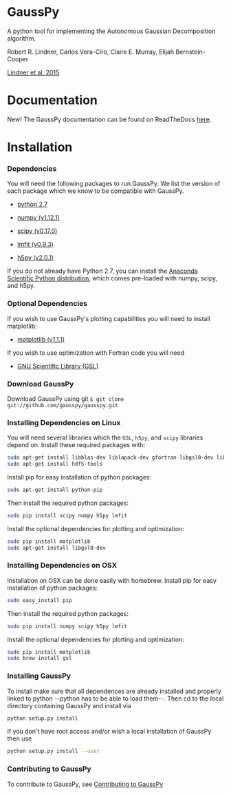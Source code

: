# GaussPy
A python tool for implementing the Autonomous Gaussian Decomposition algorithm.

Robert R. Lindner, Carlos Vera-Ciro, Claire E. Murray, Elijah Bernstein-Cooper

[Lindner et al. 2015](https://arxiv.org/abs/1409.2840)

# Documentation

New! The GaussPy documentation can be found on ReadTheDocs [here](gausspy.readthedocs.io). 

# Installation

### Dependencies

You will need the following packages to run GaussPy. We list the version of each
package which we know to be compatible with GaussPy.

* [python 2.7](http://www.numpy.org/)

* [numpy (v1.12.1)](http://www.numpy.org/)

* [scipy (v0.17.0)](http://www.scipy.org/)

* [lmfit (v0.9.3)](https://lmfit.github.io/lmfit-py/intro.html)

* [h5py (v2.0.1)](http://www.h5py.org/)

If you do not already have Python 2.7, you can install the [Anaconda Scientific
Python distribution](https://store.continuum.io/cshop/anaconda/), which comes
pre-loaded with numpy, scipy, and h5py.

### Optional Dependencies

If you wish to use GaussPy's plotting capabilities you will need to install
matplotlib:

* [matplotlib (v1.1.1)](http://matplotlib.org/)

If you wish to use optimization with Fortran code you will need

* [GNU Scientific Library (GSL)](http://www.gnu.org/software/gsl/)


### Download GaussPy

Download GaussPy using git `$ git clone git://github.com/gausspy/gausspy.git`


### Installing Dependencies on Linux

You will need several libraries which the `GSL`, `h5py`, and `scipy` libraries
depend on. Install these required packages with:

```bash
sudo apt-get install libblas-dev liblapack-dev gfortran libgsl0-dev libhdf5-serial-dev 
sudo apt-get install hdf5-tools
```

Install pip for easy installation of python packages:

```bash
sudo apt-get install python-pip
```

Then install the required python packages:

```bash
sudo pip install scipy numpy h5py lmfit
```

Install the optional dependencies for plotting and optimization:

```bash
sudo pip install matplotlib
sudo apt-get install libgsl0-dev
```

### Installing Dependencies on OSX

Installation on OSX can be done easily with homebrew. Install pip for easy
installation of python packages:

```bash
sudo easy_install pip
```

Then install the required python packages:

```bash
sudo pip install numpy scipy h5py lmfit
```

Install the optional dependencies for plotting and optimization:

```bash
sudo pip install matplotlib
sudo brew install gsl
``` 

### Installing GaussPy

To install make sure that all dependences are already installed and properly
linked to python --python has to be able to load them--. Then cd to the local
directory containing GaussPy and install via

```bash
python setup.py install
```

If you don't have root access and/or wish a local installation of
GaussPy then use

```bash
python setup.py install --user
```

### Contributing to GaussPy

To contribute to GaussPy, see [Contributing to GaussPy](CONTRIBUTING.md)
